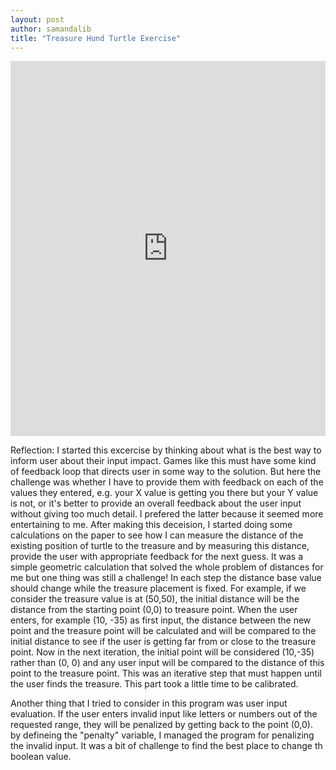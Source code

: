 ```yaml
---
layout: post
author: samandalib
title: "Treasure Hund Turtle Exercise"
---
```


<iframe src="https://trinket.io/embed/python/68c41140e9" width="100%" height="600" frameborder="0" marginwidth="0" marginheight="0" allowfullscreen></iframe>

Reflection:
I started this excercise by thinking about what is the best way to inform user about their input impact. Games like this must have some kind of feedback loop
that directs user in some way to the solution. But here the challenge was whether I have to provide them with feedback on each of the values they entered, e.g. your X value is 
getting you there but your Y value is not, or it's better to provide an overall feedback about the user input without giving too much detail. I prefered the latter because it seemed
more entertaining to me. After making this deceision, I started doing some calculations on the paper to see how I can measure the distance of the existing position of turtle to the treasure
and by measuring this distance, provide the user with appropriate feedback for the next guess. It was a simple geometric calculation that solved the whole problem of distances for me
but one thing was still a challenge! In each step the distance base value should change while the treasure placement is fixed. For example, if we consider the treasure value is at
(50,50), the initial distance will be the distance from the starting point (0,0) to treasure point. When the user enters, for example (10, -35) as first input, the distance between 
the new point and the treasure point will be calculated and will be compared to the initial distance to see if the user is getting far from or close to the treasure point. Now in the next
iteration, the initial point will be considered (10,-35) rather than (0, 0) and any user input will be compared to the distance of this point to the treasure point. This was an iterative step
that must happen until the user finds the treasure. This part took a little time to be calibrated.

Another thing that I tried to consider in this program was user input evaluation. If the user enters invalid input like letters or numbers out of the requested range, they will be
penalized by getting back to the point (0,0). by defineing the "penalty" variable, I managed the program for penalizing the invalid input. It was a bit of challenge to find the best 
place to change th boolean value. 
